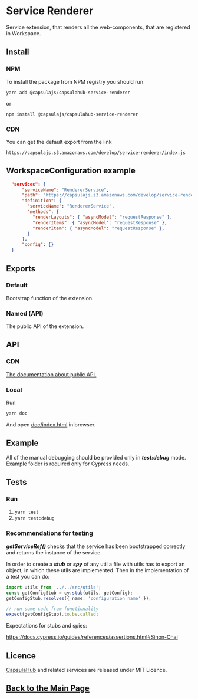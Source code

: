 # Service Renderer

Service extension, that renders all the web-components, that are registered in Workspace.

## Install

### NPM

To install the package from NPM registry you should run

```
yarn add @capsulajs/capsulahub-service-renderer
```

or
```
npm install @capsulajs/capsulahub-service-renderer
```

### CDN

You can get the default export from the link

```
https://capsulajs.s3.amazonaws.com/develop/service-renderer/index.js
```

## WorkspaceConfiguration example

```json
  "services": {
      "serviceName": "RendererService",
      "path": "https://capsulajs.s3.amazonaws.com/develop/service-renderer/index.js",
      "definition": {
        "serviceName": "RendererService",
        "methods": {
          "renderLayouts": { "asyncModel": "requestResponse" },
          "renderItems": { "asyncModel": "requestResponse" },
          "renderItem": { "asyncModel": "requestResponse" },
        }
      },
      "config": {}
  }
```

## Exports

### Default

Bootstrap function of the extension.

### Named (API)

The public API of the extension.

## API

### CDN

[The documentation about public API.](https://capsulajs.s3.amazonaws.com/develop/service-renderer/doc/index.html)

### Local

Run 

```bash
yarn doc
```

And open [doc/index.html](./doc/index.html) in browser.

## Example

All of the manual debugging should be provided only in _**test:debug**_ mode. Example folder is required only for Cypress needs.

## Tests

### Run

1) `yarn test`
2) `yarn test:debug`

### Recommendations for testing

**_getServiceRef()_** checks that the service has been bootstrapped correctly and returns the instance of the service.

In order to create a **_stub_** or **_spy_** of any util a file with utils has to export an object, in which these utils
are implemented. Then in the implementation of a test you can do:

```typescript
import utils from '../../src/utils';
const getConfigStub = cy.stub(utils, getConfig);
getConfigStub.resolves({ name: 'configuration name' });

// run some code from functionality
expect(getConfigStub).to.be.called;
```

Expectations for stubs and spies:

<https://docs.cypress.io/guides/references/assertions.html#Sinon-Chai>

## Licence

[CapsulaHub](https://github.com/capsulajs/capsulahub) and related services are released under MIT Licence.

## [Back to the Main Page](../../README.md)